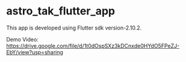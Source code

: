 # astro_tak_flutter_app

This app is developed using Flutter sdk version-2.10.2.

Demo Video: https://drive.google.com/file/d/1t0dOspSXz3kDCnxde0HYdO5FPeZJ-EbY/view?usp=sharing
